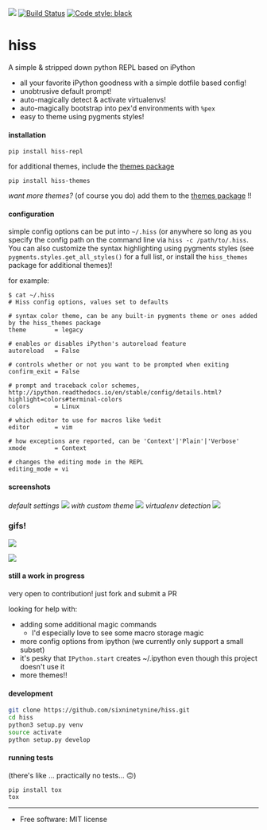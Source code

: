 [<img src="https://img.shields.io/pypi/v/hiss_repl.svg">](https://pypi.python.org/pypi/hiss_repl)
[![Build
Status](https://travis-ci.org/lorencarvalho/hiss.svg?branch=master)](https://travis-ci.org/sixninetynine/hiss)
[![Code style: black](https://img.shields.io/badge/code%20style-black-000000.svg)](https://github.com/ambv/black)

# hiss

A simple & stripped down python REPL based on iPython

* all your favorite iPython goodness with a simple dotfile based config!
* unobtrusive default prompt!
* auto-magically detect & activate virtualenvs!
* auto-magically bootstrap into pex'd environments with `%pex`
* easy to theme using pygments styles!

#### installation

`pip install hiss-repl`

for additional themes, include the [themes package](https://github.com/sixninetynine/hiss-themes)

`pip install hiss-themes`

_want more themes?_ (of course you do) add them to the [themes package](https://github.com/sixninetynine/hiss-themes) !!

#### configuration

simple config options can be put into `~/.hiss` (or anywhere so long as you specify the config path on the command line via `hiss -c /path/to/.hiss`. You can also customize the syntax highlighting using pygments styles (see `pygments.styles.get_all_styles()` for a full list, or install the `hiss_themes` package for additional themes)! 

for example:

```
$ cat ~/.hiss
# Hiss config options, values set to defaults

# syntax color theme, can be any built-in pygments theme or ones added by the hiss_themes package
theme        = legacy

# enables or disables iPython's autoreload feature
autoreload   = False

# controls whether or not you want to be prompted when exiting
confirm_exit = False

# prompt and traceback color schemes, http://ipython.readthedocs.io/en/stable/config/details.html?highlight=colors#terminal-colors
colors       = Linux

# which editor to use for macros like %edit
editor       = vim

# how exceptions are reported, can be 'Context'|'Plain'|'Verbose'
xmode        = Context

# changes the editing mode in the REPL
editing_mode = vi
```

#### screenshots
_default settings_
![](https://www.dropbox.com/s/12djf1idmzjhaei/Screenshot%202016-10-06%2000.59.15.png?raw=true)
_with custom theme_
![](https://www.dropbox.com/s/kruj91cdvc4701y/Screenshot%202017-01-16%2013.10.17.png?raw=true)
_virtualenv detection_
![](https://www.dropbox.com/s/s07fy6rttz0i6j0/Screenshot%202017-01-16%2013.11.20.png?raw=true)

### gifs!

![](https://media.giphy.com/media/l0Iy6x81C9hoVPJzq/giphy.gif)

![](https://media.giphy.com/media/xUA7b3ljMcIQLF5Gs8/giphy.gif)

#### still a work in progress

very open to contribution! just fork and submit a PR

looking for help with:

* adding some additional magic commands
  * I'd especially love to see some macro storage magic
* more config options from ipython (we currently only support a small subset)
* it's pesky that `IPython.start` creates ~/.ipython even though this project doesn't use it
* more themes!!

#### development

```sh
git clone https://github.com/sixninetynine/hiss.git
cd hiss
python3 setup.py venv
source activate
python setup.py develop
```

#### running tests

(there's like ... practically no tests... 🙃)

```
pip install tox
tox
```

---

* Free software: MIT license

